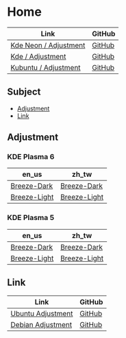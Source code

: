 

# Home

| Link | GitHub |
| ---- | ------ |
| [Kde Neon / Adjustment](https://samwhelp.github.io/kde-neon-adjustment/) | [GitHub](https://github.com/samwhelp/kde-neon-adjustment) |
| [Kde / Adjustment](https://samwhelp.github.io/kde-adjustment/) | [GitHub](https://github.com/samwhelp/kde-adjustment) |
| [Kubuntu / Adjustment](https://samwhelp.github.io/kubuntu-adjustment/) | [GitHub](https://github.com/samwhelp/kubuntu-adjustment) |




## Subject

* [Adjustment](#adjustment)
* [Link](#link)




## Adjustment


### KDE Plasma 6

| en_us    | zh_tw    |
| -------- | -------- |
| [Breeze-Dark](https://github.com/samwhelp/kde-neon-adjustment/tree/main/prototype/main/kde-config/locale/en_us/Breeze-Dark) | [Breeze-Dark](https://github.com/samwhelp/kde-neon-adjustment/tree/main/prototype/main/kde-config/locale/zh_tw/Breeze-Dark) |
| [Breeze-Light](https://github.com/samwhelp/kde-neon-adjustment/tree/main/prototype/main/kde-config/locale/en_us/Breeze-Light) | [Breeze-Light](https://github.com/samwhelp/kde-neon-adjustment/tree/main/prototype/main/kde-config/locale/zh_tw/Breeze-Light) |


### KDE Plasma 5

| en_us    | zh_tw    |
| -------- | -------- |
| [Breeze-Dark](https://github.com/samwhelp/kde-neon-adjustment/tree/main/prototype/V5/kde-config/locale/en_us/Breeze-Dark) | [Breeze-Dark](https://github.com/samwhelp/kde-neon-adjustment/tree/main/prototype/V5/kde-config/locale/zh_tw/Breeze-Dark) |
| [Breeze-Light](https://github.com/samwhelp/kde-neon-adjustment/tree/main/prototype/V5/kde-config/locale/en_us/Breeze-Light) | [Breeze-Light](https://github.com/samwhelp/kde-neon-adjustment/tree/main/prototype/V5/kde-config/locale/zh_tw/Breeze-Light) |




## Link

| Link | GitHub |
| ---- | ------ |
| [Ubuntu Adjustment](https://samwhelp.github.io/ubuntu-adjustment/) | [GitHub](https://github.com/samwhelp/ubuntu-adjustment) |
| [Debian Adjustment](https://samwhelp.github.io/debian-adjustment/) | [GitHub](https://github.com/samwhelp/debian-adjustment) |
